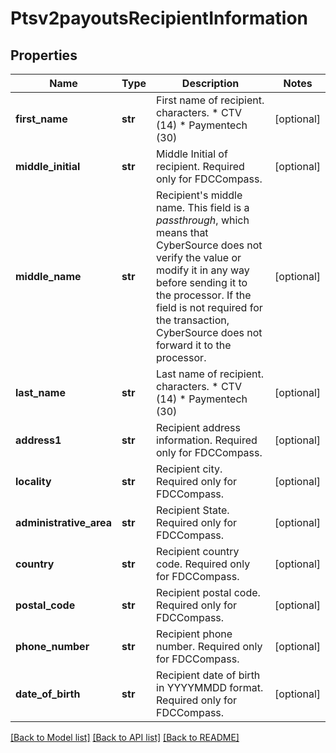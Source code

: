 # Ptsv2payoutsRecipientInformation

## Properties
Name | Type | Description | Notes
------------ | ------------- | ------------- | -------------
**first_name** | **str** | First name of recipient. characters. * CTV (14) * Paymentech (30)  | [optional] 
**middle_initial** | **str** | Middle Initial of recipient. Required only for FDCCompass.  | [optional] 
**middle_name** | **str** | Recipient&#39;s middle name. This field is a _passthrough_, which means that CyberSource does not verify the value or modify it in any way before sending it to the processor. If the field is not required for the transaction, CyberSource does not forward it to the processor.  | [optional] 
**last_name** | **str** | Last name of recipient. characters. * CTV (14) * Paymentech (30)  | [optional] 
**address1** | **str** | Recipient address information. Required only for FDCCompass. | [optional] 
**locality** | **str** | Recipient city. Required only for FDCCompass. | [optional] 
**administrative_area** | **str** | Recipient State. Required only for FDCCompass. | [optional] 
**country** | **str** | Recipient country code. Required only for FDCCompass. | [optional] 
**postal_code** | **str** | Recipient postal code. Required only for FDCCompass. | [optional] 
**phone_number** | **str** | Recipient phone number. Required only for FDCCompass. | [optional] 
**date_of_birth** | **str** | Recipient date of birth in YYYYMMDD format. Required only for FDCCompass. | [optional] 

[[Back to Model list]](../README.md#documentation-for-models) [[Back to API list]](../README.md#documentation-for-api-endpoints) [[Back to README]](../README.md)


